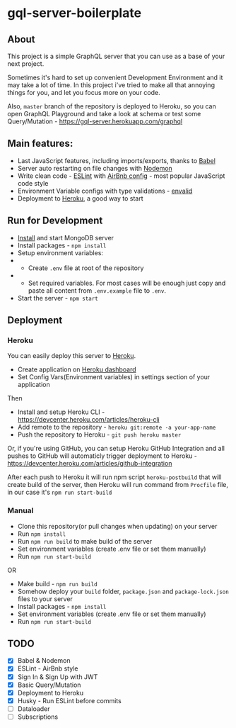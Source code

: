 # gql-server-boilerplate

## About

This project is a simple GraphQL server that you can use as a base of your next project.

Sometimes it's hard to set up convenient Development Environment and it may take a lot of time. In this project i've tried to make all that annoying things for you, and let you focus more on your code.

Also, `master` branch of the repository is deployed to Heroku, so you can open GraphQL Playground and take a look at schema or test some Query/Mutation - https://gql-server.herokuapp.com/graphql

## Main features:
- Last JavaScript features, including imports/exports, thanks to [Babel](https://babeljs.io/)
- Server auto restarting on file changes with [Nodemon](https://nodemon.io/)
- Write clean code - [ESLint](https://eslint.org/) with [AirBnb config](https://github.com/airbnb/javascript) - most popular JavaScript code style
- Environment Variable configs with type validations - [envalid](https://github.com/af/envalid)
- Deployment to [Heroku](https://www.heroku.com/), a good way to start

## Run for Development

- [Install](https://docs.mongodb.com/manual/administration/install-community/) and start MongoDB server
- Install packages - `npm install`
- Setup environment variables:
- - Create `.env` file at root of the repository
- - Set required variables. For most cases will be enough just copy and paste all content from `.env.example` file to `.env`.
- Start the server - `npm start`

## Deployment
### Heroku

You can easily deploy this server to [Heroku](https://www.heroku.com/).
- Create application on [Heroku dashboard](https://dashboard.heroku.com/apps)
- Set Config Vars(Environment variables) in settings section of your application

Then

- Install and setup Heroku CLI - https://devcenter.heroku.com/articles/heroku-cli
- Add remote to the repository - `heroku git:remote -a your-app-name`
- Push the repository to Heroku - `git push heroku master`

Or, if you're using GitHub, you can setup Heroku GitHub Integration and all pushes to GitHub will automaticly trigger deployment to Heroku - https://devcenter.heroku.com/articles/github-integration

After each push to Heroku it will run npm script `heroku-postbuild` that will create build of the server, then Heroku will run command from `Procfile` file, in our case it's `npm run start-build`


### Manual

- Clone this repository(or pull changes when updating) on your server
- Run `npm install`
- Run `npm run build` to make build of the server
- Set environment variables (create .env file or set them manually)
- Run `npm run start-build`

OR

- Make build - `npm run build`
- Somehow deploy your `build` folder, `package.json` and `package-lock.json` files to your server
- Install packages - `npm install`
- Set environment variables (create .env file or set them manually)
- Run `npm run start-build`

## TODO

- [x] Babel & Nodemon
- [x] ESLint - AirBnb style
- [x] Sign In & Sign Up with JWT
- [x] Basic Query/Mutation
- [x] Deployment to Heroku
- [x] Husky - Run ESLint before commits
- [ ] Dataloader
- [ ] Subscriptions
